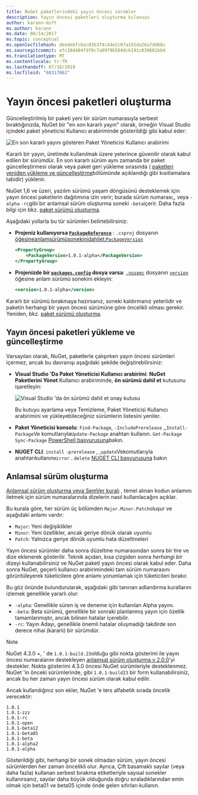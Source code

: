 ```yaml
---
title: NuGet paketlerindeki yayın öncesi sürümler
description: Yayın öncesi paketleri oluşturma kılavuzu
author: karann-msft
ms.author: karann
ms.date: 08/14/2017
ms.topic: conceptual
ms.openlocfilehash: deedebfc6ac03b374c44e2c07a191da26a7dd68c
ms.sourcegitcommit: efc18d484fdf0c7a8979b564dcb191c030601bb4
ms.translationtype: MT
ms.contentlocale: tr-TR
ms.lasthandoff: 07/18/2019
ms.locfileid: "68317662"
---
```

# <a name="building-pre-release-packages"></a>Yayın öncesi paketleri oluşturma

Güncelleştirilmiş bir paketi yeni bir sürüm numarasıyla serbest bıraktığınızda, NuGet bir "en son kararlı yayın" olarak, örneğin Visual Studio içindeki paket yöneticisi Kullanıcı arabiriminde gösterildiği gibi kabul eder:

![En son kararlı yayını gösteren Paket Yöneticisi Kullanıcı arabirimi](media/Prerelease_01-LatestStable.png)

Kararlı bir yayın, üretimde kullanılmak üzere yeterince güvenilir olarak kabul edilen bir sürümdür. En son kararlı sürüm aynı zamanda bir paket güncelleştirmesi olarak veya paket geri yükleme sırasında ( [paketleri yeniden yükleme ve güncelleştirme](../consume-packages/reinstalling-and-updating-packages.md)bölümünde açıklandığı gibi kısıtlamalara tabidir) yüklenir.

NuGet 1,6 ve üzeri, yazılım sürümü yaşam döngüsünü desteklemek için yayın öncesi paketlerin dağıtımına izin verir; burada sürüm numarası,, veya `-alpha` `-rc`gibi bir anlamsal sürüm oluşturma soneki `-beta`içerir. Daha fazla bilgi için bkz. [paket sürümü oluşturma](../reference/package-versioning.md#pre-release-versions).

Aşağıdaki yollarla bu tür sürümleri belirtebilirsiniz:

- **Projeniz kullanıyorsa [`PackageReference`](../consume-packages/package-references-in-project-files.md)** : `.csproj` dosyanın [öğesineanlamsürümüsonekinidahilet:`PackageVersion`](/dotnet/core/tools/csproj.md#packageversion)

    ```xml
    <PropertyGroup>
        <PackageVersion>1.0.1-alpha</PackageVersion>
    </PropertyGroup>
    ```

- **Projenizde bir [`packages.config`](../reference/packages-config.md) dosya varsa**: [`.nuspec`](../reference/nuspec.md) dosyanın [`version`](../reference/nuspec.md#version) öğesine anlam sürümü sonekini ekleyin:

    ```xml
    <version>1.0.1-alpha</version>
    ```

Kararlı bir sürümü bırakmaya hazırsanız, soneki kaldırmanız yeterlidir ve paketin herhangi bir yayın öncesi sürümüne göre öncelikli olması gerekir. Yeniden, bkz. [paket sürümü oluşturma](../reference/package-versioning.md#pre-release-versions).

## <a name="installing-and-updating-pre-release-packages"></a>Yayın öncesi paketleri yükleme ve güncelleştirme

Varsayılan olarak, NuGet, paketlerle çalışırken yayın öncesi sürümleri içermez, ancak bu davranışı aşağıdaki şekilde değiştirebilirsiniz:

- **Visual Studio 'Da Paket Yöneticisi Kullanıcı arabirimi**: **NuGet Paketlerini Yönet** Kullanıcı arabiriminde, **ön sürümü dahil et** kutusunu işaretleyin:

    ![Visual Studio 'da ön sürümü dahil et onay kutusu](media/Prerelease_02-CheckPrerelease.png)

    Bu kutuyu ayarlama veya Temizleme, Paket Yöneticisi Kullanıcı arabirimini ve yükleyebileceğiniz sürümlerin listesini yeniler.

- **Paket Yöneticisi konsolu**: `Find-Package`, `-IncludePrerelease` ,,`Install-Package`Ve komutlarıyla`Update-Package` anahtarı kullanın. `Get-Package` `Sync-Package` [PowerShell başvurusuna](../reference/powershell-reference.md)bakın.

- **NUGET CLI**: `install` `-prerelease` , ,`update`Vekomutlarıyla anahtarıkullanın`mirror` . `delete` [NUGET CLI başvurusuna](../reference/nuget-exe-cli-reference.md) bakın

## <a name="semantic-versioning"></a>Anlamsal sürüm oluşturma

[Anlamsal sürüm oluşturma veya SemVer kuralı](http://semver.org/spec/v1.0.0.html) , temel alınan kodun anlamını iletmek için sürüm numaralarında dizelerin nasıl kullanılacağını açıklar.

Bu kurala göre, her sürüm üç bölümden `Major.Minor.Patch`oluşur ve aşağıdaki anlamı vardır:

- `Major`: Yeni değişiklikler
- `Minor`: Yeni özellikler, ancak geriye dönük olarak uyumlu
- `Patch`: Yalnızca geriye dönük uyumlu hata düzeltmeleri

Yayın öncesi sürümler daha sonra düzeltme numarasından sonra bir tire ve dize eklenerek gösterilir. Teknik açıdan, kısa çizgiden sonra *herhangi bir* dizeyi kullanabilirsiniz ve NuGet paketi yayın öncesi olarak kabul eder. Daha sonra NuGet, geçerli kullanıcı arabirimindeki tam sürüm numarasını görüntüleyerek tüketicilere göre anlamı yorumlamak için tüketicileri bırakır.

Bu göz önünde bulundurularak, aşağıdaki gibi tanınan adlandırma kurallarını izlemek genellikle yararlı olur:

- `-alpha`: Genellikle süren iş ve deneme için kullanılan Alpha yayını.
- `-beta`: Beta sürümü, genellikle bir sonraki planlanmış yayın için özellik tamamlanmıştır, ancak bilinen hatalar içerebilir.
- `-rc`: Yayın Adayı, genellikle önemli hatalar oluşmadığı takdirde son derece nihai (kararlı) bir sürümdür.

> [!Note]
> NuGet 4.3.0 +, ' de `1.0.1-build.23`olduğu gibi nokta gösterimi ile yayın öncesi numaralarını destekleyen [anlamsal sürüm oluşturma v 2.0.0](http://semver.org/spec/v2.0.0.html)'yi destekler. Nokta gösterimi 4.3.0 öncesi NuGet sürümleriyle desteklenmez. NuGet 'in önceki sürümlerinde, gibi `1.0.1-build23` bir form kullanabilirsiniz, ancak bu her zaman yayın öncesi sürüm olarak kabul edilir.

Ancak kullandığınız son ekler, NuGet 'e ters alfabetik sırada öncelik verecektir:

    1.0.1
    1.0.1-zzz
    1.0.1-rc
    1.0.1-open
    1.0.1-beta12
    1.0.1-beta05
    1.0.1-beta
    1.0.1-alpha2
    1.0.1-alpha

Gösterildiği gibi, herhangi bir sonek olmadan sürüm, yayın öncesi sürümlerden her zaman öncelikli olur. Ayrıca, Çift basamaklı sayılar (veya daha fazla) kullanan serbest bırakma etiketleriyle sayısal sonekler kullanırsanız, sayılar daha büyük olduğunda doğru sıraladıklarından emin olmak için beta01 ve beta05 içinde önde gelen sıfırları kullanın.
